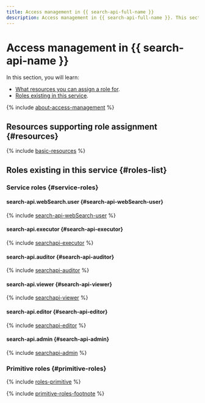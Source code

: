 ```yaml
---
title: Access management in {{ search-api-full-name }}
description: Access management in {{ search-api-full-name }}. This section covers the resources supporting role assignment, the roles this service has, and the required roles for specific actions.
---
```


# Access management in {{ search-api-name }}

In this section, you will learn:
* [What resources you can assign a role for](#resources).
* [Roles existing in this service](#roles-list).

{% include [about-access-management](../../_includes/iam/about-access-management.md) %}

## Resources supporting role assignment {#resources}

{% include [basic-resources](../../_includes/iam/basic-resources-for-access-control.md) %}

## Roles existing in this service {#roles-list}

### Service roles {#service-roles}

#### search-api.webSearch.user {#search-api-webSearch-user}

{% include [search-api-webSearch-user](../../_roles/search-api/webSearch/user.md) %}

#### search-api.executor {#search-api-executor}

{% include [searchapi-executor](../../_roles/search-api/executor.md) %}

#### search-api.auditor {#search-api-auditor}

{% include [searchapi-auditor](../../_roles/search-api/auditor.md) %}

#### search-api.viewer {#search-api-viewer}

{% include [searchapi-viewer](../../_roles/search-api/viewer.md) %}

#### search-api.editor {#search-api-editor}

{% include [searchapi-editor](../../_roles/search-api/editor.md) %}

#### search-api.admin {#search-api-admin}

{% include [searchapi-admin](../../_roles/search-api/admin.md) %}

### Primitive roles {#primitive-roles}

{% include [roles-primitive](../../_includes/roles-primitive.md) %}

{% include [primitive-roles-footnote](../../_includes/primitive-roles-footnote.md) %}